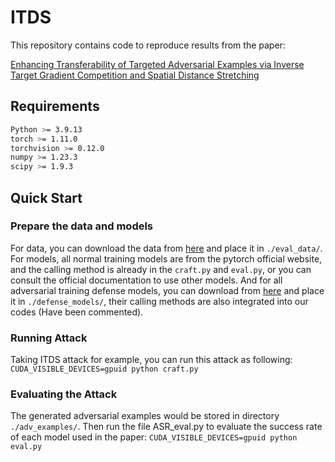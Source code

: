 # ITDS

This repository contains code to reproduce results from the paper:

[Enhancing Transferability of Targeted Adversarial Examples via Inverse Target Gradient Competition and Spatial Distance Stretching]()

## Requirements

```bash
Python >= 3.9.13
torch >= 1.11.0
torchvision >= 0.12.0
numpy >= 1.23.3
scipy >= 1.9.3
```

## Quick Start

### Prepare the data and models

For data, you can download the data from [here]() and place it in `./eval_data/`.  
For models, all normal training models are from the pytorch official website, and the calling method is already in the `craft.py` and `eval.py`, or you can consult the official documentation to use other models. And for all adversarial training defense models, you can download from [here]() and place it in `./defense_models/`, their calling methods are also integrated into our codes (Have been commented).

### Running Attack

Taking ITDS attack for example, you can run this attack as following: `CUDA_VISIBLE_DEVICES=gpuid python craft.py`

### Evaluating the Attack

The generated adversarial examples would be stored in directory `./adv_examples/`. Then run the file ASR_eval.py to evaluate the success rate of each model used in the paper: `CUDA_VISIBLE_DEVICES=gpuid python eval.py`
